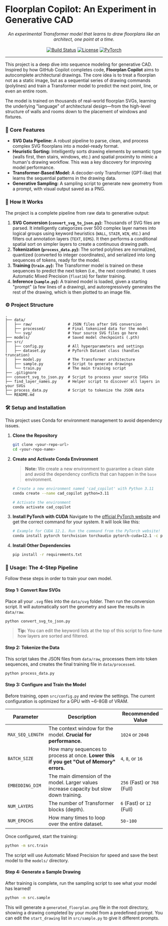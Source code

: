 # Floorplan Copilot: An Experiment in Generative CAD

<p align="center">
  <em>An experimental Transformer model that learns to draw floorplans like an architect, one point at a time.</em>
  <br/><br/>
  <a href="#"><img alt="Build Status" src="https://img.shields.io/badge/build-passing-brightgreen"/></a>
  <a href="#"><img alt="License" src="https://img.shields.io/badge/license-MIT-blue"/></a>
  <a href="#"><img alt="PyTorch" src="https://img.shields.io/badge/PyTorch-2.1+-ee4c2c?logo=pytorch"/></a>
</p>

---

This project is a deep dive into sequence modeling for generative CAD. Inspired by how GitHub Copilot completes code, **Floorplan Copilot** aims to autocomplete architectural drawings. The core idea is to treat a floorplan not as a static image, but as a sequential series of drawing commands (polylines) and train a Transformer model to predict the next point, line, or even an entire room.

The model is trained on thousands of real-world floorplan SVGs, learning the underlying "language" of architectural design—from the high-level structure of walls and rooms down to the placement of windows and fixtures.

### 🚀 Core Features

-   **SVG Data Pipeline:** A robust pipeline to parse, clean, and process complex SVG floorplans into a model-ready format.
-   **Heuristic Sorting:** Intelligently sorts drawing elements by semantic type (walls first, then stairs, windows, etc.) and spatial proximity to mimic a human's drawing workflow. This was a key discovery for improving model performance.
-   **Transformer-Based Model:** A decoder-only Transformer (GPT-like) that learns the sequential patterns in the drawing data.
-   **Generative Sampling:** A sampling script to generate new geometry from a prompt, with visual output saved as a PNG.

### 🧠 How It Works

The project is a complete pipeline from raw data to generative output:

1.  **SVG Conversion (`convert_svg_to_json.py`):** Thousands of SVG files are parsed. It intelligently categorizes over 500 complex layer names into logical groups using keyword heuristics (`WALL`, `STAIR`, `WIN`, etc.) and filters out annotation layers (`TEXT`, `DIMS`). It then performs a conditional spatial sort on simpler layers to create a continuous drawing path.
2.  **Tokenization (`process_data.py`):** The sorted polylines are normalized, quantized (converted to integer coordinates), and serialized into long sequences of tokens, ready for the model.
3.  **Training (`train.py`):** The Transformer model is trained on these sequences to predict the next token (i.e., the next coordinate). It uses Automatic Mixed Precision (`float16`) for faster training.
4.  **Inference (`sample.py`):** A trained model is loaded, given a starting "prompt" (a few lines of a drawing), and autoregressively generates the rest of the drawing, which is then plotted to an image file.

### ⚙️ Project Structure

```
.
├── data/
│   ├── raw/                # JSON files after SVG conversion
│   ├── processed/          # Final tokenized data for the model
│   └── svg/                # Your source SVG files go here
├── models/                 # Saved model checkpoints (.pth)
├── src/
│   ├── config.py           # All hyperparameters and settings
│   ├── dataset.py          # PyTorch Dataset class (handles truncation)
│   ├── model.py            # The Transformer architecture
│   ├── sample.py           # Script to generate drawings
│   └── train.py            # The main training script
├── .gitignore
├── convert_svg_to_json.py  # Script to process your source SVGs
├── find_layer_names.py     # Helper script to discover all layers in your SVGs
├── process_data.py         # Script to tokenize the JSON data
└── README.md
```

### 🛠️ Setup and Installation

This project uses Conda for environment management to avoid dependency issues.

1.  **Clone the Repository**
    ```bash
    git clone <your-repo-url>
    cd <your-repo-name>
    ```

2.  **Create and Activate Conda Environment**
    > **Note:** We create a new environment to guarantee a clean slate and avoid the dependency conflicts that can happen in the `base` environment.

    ```bash
    # Create a new environment named 'cad_copilot' with Python 3.11
    conda create --name cad_copilot python=3.11

    # Activate the environment
    conda activate cad_copilot
    ```

3.  **Install PyTorch with CUDA**
    Navigate to the [official PyTorch website](https://pytorch.org/get-started/locally/) and get the correct command for your system. It will look like this:
    ```bash
    # Example for CUDA 12.1. Run the command from the PyTorch website!
    conda install pytorch torchvision torchaudio pytorch-cuda=12.1 -c pytorch -c nvidia
    ```

4.  **Install Other Dependencies**
    ```bash
    pip install -r requirements.txt
    ```

### 🚀 Usage: The 4-Step Pipeline

Follow these steps in order to train your own model.

#### **Step 1: Convert Raw SVGs**
Place all your `.svg` files into the `data/svg` folder. Then run the conversion script. It will automatically sort the geometry and save the results in `data/raw`.

```bash
python convert_svg_to_json.py
```
> **Tip:** You can edit the keyword lists at the top of this script to fine-tune how layers are sorted and filtered.

#### **Step 2: Tokenize the Data**
This script takes the JSON files from `data/raw`, processes them into token sequences, and creates the final training file in `data/processed`.

```bash
python process_data.py
```

#### **Step 3: Configure and Train the Model**
Before training, open `src/config.py` and review the settings. The current configuration is optimized for a GPU with ~6-8GB of VRAM.

| Parameter          | Description                                                                                              | Recommended Value          |
| ------------------ | -------------------------------------------------------------------------------------------------------- | -------------------------- |
| `MAX_SEQ_LENGTH`   | The context window for the model. **Crucial for performance.** | `1024` or `2048`           |
| `BATCH_SIZE`       | How many sequences to process at once. **Lower this if you get "Out of Memory" errors.** | `4`, `8`, or `16`          |
| `EMBEDDING_DIM`    | The main dimension of the model. Larger values increase capacity but slow down training.                 | `256` (Fast) or `768` (Full) |
| `NUM_LAYERS`       | The number of Transformer blocks (depth).                                                                | `6` (Fast) or `12` (Full)  |
| `NUM_EPOCHS`       | How many times to loop over the entire dataset.                                                          | `50`-`100`                 |

Once configured, start the training:

```bash
python -m src.train
```
The script will use Automatic Mixed Precision for speed and save the best model to the `models/` directory.

#### **Step 4: Generate a Sample Drawing**
After training is complete, run the sampling script to see what your model has learned!

```bash
python -m src.sample
```
This will generate a `generated_floorplan.png` file in the root directory, showing a drawing completed by your model from a predefined prompt. You can edit the `start_drawing` list in `src/sample.py` to give it different prompts.

